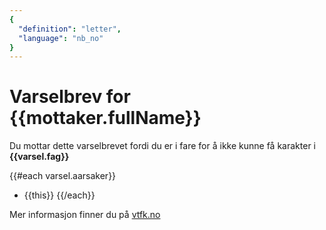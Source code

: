 ```yaml
---
{
  "definition": "letter",
  "language": "nb_no"
}
---
```

# Varselbrev for {{mottaker.fullName}}

Du mottar dette varselbrevet fordi du er i fare for å ikke kunne få karakter i **{{varsel.fag}}**

{{#each varsel.aarsaker}}
 - {{this}}
{{/each}}

Mer informasjon finner du på [vtfk.no](https://vtfk.no)
